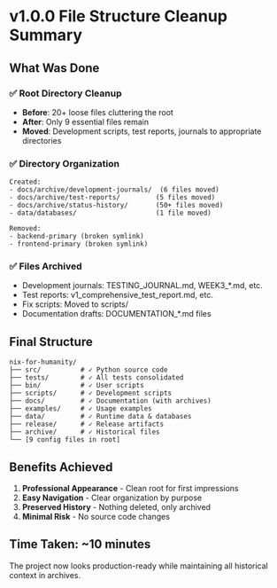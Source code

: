 # v1.0.0 File Structure Cleanup Summary

## What Was Done

### ✅ Root Directory Cleanup
- **Before**: 20+ loose files cluttering the root
- **After**: Only 9 essential files remain
- **Moved**: Development scripts, test reports, journals to appropriate directories

### ✅ Directory Organization
```
Created:
- docs/archive/development-journals/  (6 files moved)
- docs/archive/test-reports/         (5 files moved)  
- docs/archive/status-history/       (50+ files moved)
- data/databases/                    (1 file moved)

Removed:
- backend-primary (broken symlink)
- frontend-primary (broken symlink)
```

### ✅ Files Archived
- Development journals: TESTING_JOURNAL.md, WEEK3_*.md, etc.
- Test reports: v1_comprehensive_test_report.md, etc.
- Fix scripts: Moved to scripts/
- Documentation drafts: DOCUMENTATION_*.md files

## Final Structure

```
nix-for-humanity/
├── src/          # ✓ Python source code
├── tests/        # ✓ All tests consolidated
├── bin/          # ✓ User scripts
├── scripts/      # ✓ Development scripts
├── docs/         # ✓ Documentation (with archives)
├── examples/     # ✓ Usage examples
├── data/         # ✓ Runtime data & databases
├── release/      # ✓ Release artifacts
├── archive/      # ✓ Historical files
└── [9 config files in root]
```

## Benefits Achieved

1. **Professional Appearance** - Clean root for first impressions
2. **Easy Navigation** - Clear organization by purpose
3. **Preserved History** - Nothing deleted, only archived
4. **Minimal Risk** - No source code changes

## Time Taken: ~10 minutes

The project now looks production-ready while maintaining all historical context in archives.